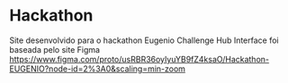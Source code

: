 # Hackathon
Site desenvolvido para o hackathon Eugenio Challenge Hub
Interface foi baseada pelo site Figma https://www.figma.com/proto/usRBR36oyIyuYB9fZ4ksaO/Hackathon-EUGENIO?node-id=2%3A0&scaling=min-zoom

